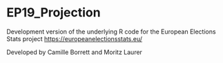 # EP19_Projection

Development version of the underlying R code for the European Elections Stats project 
https://europeanelectionsstats.eu/

Developed by Camille Borrett and Moritz Laurer
